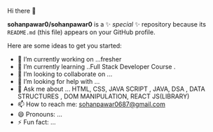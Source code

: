  Hi there 👋


**sohanpawar0/sohanpawar0** is a ✨ _special_ ✨ repository because its `README.md` (this file) appears on your GitHub profile.

Here are some ideas to get you started:

- 🔭 I’m currently working on ...fresher
- 🌱 I’m currently learning ..Full Stack Developer Course .
- 👯 I’m looking to collaborate on ...
- 🤔 I’m looking for help with ...
- 💬 Ask me about ... HTML, CSS, JAVA SCRIPT , JAVA, DSA , DATA STRUCTURES , DOM MANIPULATION, REACT JS(LIBRARY) 
- 📫 How to reach me: sohanpawar0687@gmail.com
- 😄 Pronouns: ...
- ⚡ Fun fact: ...

